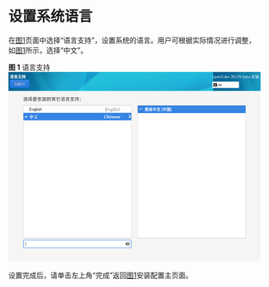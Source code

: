 # 设置系统语言<a name="ZH-CN_TOPIC_0187280599"></a>

在[图1](进入安装界面.md#zh-cn_topic_0186390094_zh-cn_topic_0122145883_fig5969171592212)页面中选择“语言支持”，设置系统的语言。用户可根据实际情况进行调整，如[图1](#zh-cn_topic_0186390098_zh-cn_topic_0122145772_fig187301927172619)所示，选择“中文”。

**图 1**  语言支持<a name="zh-cn_topic_0186390098_zh-cn_topic_0122145772_fig187301927172619"></a>  
![](figures/语言支持.png "语言支持")

设置完成后，请单击左上角“完成”返回[图1](进入安装界面.md#zh-cn_topic_0186390094_zh-cn_topic_0122145883_fig5969171592212)安装配置主页面。


